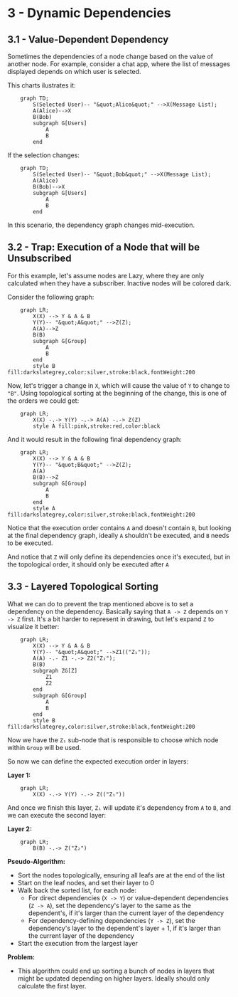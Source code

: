 # 3 - Dynamic Dependencies

## 3.1 - Value-Dependent Dependency

Sometimes the dependencies of a node change based on the value of another node. For example, consider a chat app, where the list of messages displayed depends on which user is selected.

This charts ilustrates it:

```mermaid
    graph TD;
        S(Selected User)-- "&quot;Alice&quot;" -->X(Message List);
        A(Alice)-->X
        B(Bob)
        subgraph G[Users]
            A
            B
        end
```

If the selection changes:

```mermaid
    graph TD;
        S(Selected User)-- "&quot;Bob&quot;" -->X(Message List);
        A(Alice)
        B(Bob)-->X
        subgraph G[Users]
            A
            B
        end
```

In this scenario, the dependency graph changes mid-execution.

## 3.2 - Trap: Execution of a Node that will be Unsubscribed

For this example, let's assume nodes are Lazy, where they are only calculated when they have a subscriber. Inactive nodes will be colored dark.

Consider the following graph:

```mermaid
    graph LR;
        X(X) --> Y & A & B
        Y(Y)-- "&quot;A&quot;" -->Z(Z);
        A(A)-->Z
        B(B)
        subgraph G[Group]
            A
            B
        end
        style B fill:darkslategrey,color:silver,stroke:black,fontWeight:200
```

Now, let's trigger a change in `X`, which will cause the value of `Y` to change to `"B"`. Using topological sorting at the beginning of the change, this is one of the orders we could get:

```mermaid
    graph LR;
        X(X) -.-> Y(Y) -.-> A(A) -.-> Z(Z)
        style A fill:pink,stroke:red,color:black
```

And it would result in the following final dependency graph:

```mermaid
    graph LR;
        X(X) --> Y & A & B
        Y(Y)-- "&quot;B&quot;" -->Z(Z);
        A(A)
        B(B)-->Z
        subgraph G[Group]
            A
            B
        end
        style A fill:darkslategrey,color:silver,stroke:black,fontWeight:200
```

Notice that the execution order contains `A` and doesn't contain `B`, but looking at the final dependency graph, ideally `A` shouldn't be executed, and `B` needs to be executed.

And notice that `Z` will only define its dependencies once it's executed, but in the topological order, it should only be executed after `A`

## 3.3 - Layered Topological Sorting

What we can do to prevent the trap mentioned above is to set a dependency on the dependency. Basically saying that `A -> Z` depends on `Y -> Z` first. It's a bit harder to represent in drawing, but let's expand `Z` to visualize it better:

```mermaid
    graph LR;
        X(X) --> Y & A & B
        Y(Y)-- "&quot;A&quot;" -->Z1(("Z₁"));
        A(A) -.- Z1 -.-> Z2("Z₂");
        B(B)
        subgraph ZG[Z]
            Z1
            Z2
        end
        subgraph G[Group]
            A
            B
        end
        style B fill:darkslategrey,color:silver,stroke:black,fontWeight:200
```

Now we have the `Z₁` sub-node that is responsible to choose which node within `Group` will be used.

So now we can define the expected execution order in layers:

**Layer 1:**

```mermaid
    graph LR;
        X(X) -.-> Y(Y) -.-> Z(("Z₁"))
```

And once we finish this layer, `Z₁` will update it's dependency from `A` to `B`, and we can execute the second layer:

**Layer 2:**

```mermaid
    graph LR;
        B(B) -.-> Z("Z₂")
```

**Pseudo-Algorithm:**

-   Sort the nodes topologically, ensuring all leafs are at the end of the list
-   Start on the leaf nodes, and set their layer to 0
-   Walk back the sorted list, for each node:
    -   For direct dependencies (`X -> Y`) or value-dependent dependencies (`Z -> A`), set the dependency's layer to the same as the dependent's, if it's larger than the current layer of the dependency
    -   For dependency-defining dependencies (`Y -> Z`), set the dependency's layer to the dependent's layer + 1, if it's larger than the current layer of the dependency
-   Start the execution from the largest layer

**Problem:**

-   This algorithm could end up sorting a bunch of nodes in layers that might be updated depending on higher layers. Ideally should only calculate the first layer.

